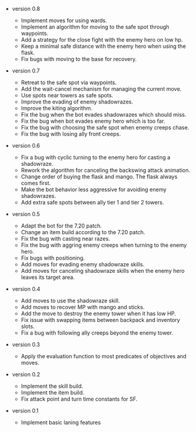 * version 0.8
    - Implement moves for using wards.
    - Implement an algorithm for moving to the safe spot through waypoints.
    - Add a strategy for the close fight with the enemy hero on low hp.
    - Keep a minimal safe distance with the enemy hero when using the flask.
    - Fix bugs with moving to the base for recovery.

* version 0.7
  - Retreat to the safe spot via waypoints.
  - Add the wait-cancel mechanism for managing the current move.
  - Use spots near towers as safe spots.
  - Improve the evading of enemy shadowrazes.
  - Improve the kiting algorithm.
  - Fix the bug when the bot evades shadowrazes which should miss.
  - Fix the bug when bot evades enemy hero which is too far.
  - Fix the bug with choosing the safe spot when enemy creeps chase.
  - Fix the bug with losing ally front creeps.

* version 0.6
  - Fix a bug with cyclic turning to the enemy hero for casting a shadowraze.
  - Rework the algorithm for canceling the backswing attack animation.
  - Change order of buying the flask and mango. The flask always comes first.
  - Make the bot behavior less aggressive for avoiding enemy shadowrazes.
  - Add extra safe spots between ally tier 1 and tier 2 towers.

* version 0.5
  - Adapt the bot for the 7.20 patch.
  - Change an item build according to the 7.20 patch.
  - Fix the bug with casting near razes.
  - Fix the bug with aggring enemy creeps when turning to the enemy hero.
  - Fix bugs with positioning.
  - Add moves for evading enemy shadowraze skills.
  - Add moves for canceling shadowraze skills when the enemy hero leaves its target area.

* version 0.4
  - Add moves to use the shadowraze skill.
  - Add moves to recover MP with mango and sticks.
  - Add the move to destroy the enemy tower when it has low HP.
  - Fix issue with swapping items between backpack and inventory slots.
  - Fix a bug with following ally creeps beyond the enemy tower.

* version 0.3
  - Apply the evaluation function to most predicates of objectives and moves.

* version 0.2
  - Implement the skill build.
  - Implement the item build.
  - Fix attack point and turn time constants for SF.

* version 0.1
  - Implement basic laning features

